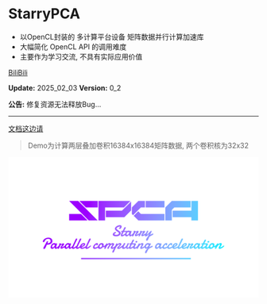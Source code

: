 # StarryPCA

- 以OpenCL封装的 多计算平台设备 矩阵数据并行计算加速库
- 大幅简化 OpenCL API 的调用难度
- 主要作为学习交流, 不具有实际应用价值

[BiliBili](https://space.bilibili.com/475659860)

__Update:__ 2025_02_03 __Version:__ 0_2

__公告:__ 修复资源无法释放Bug...

---

[文档这边请](SPCA_DOC.md)

> Demo为计算两层叠加卷积16384x16384矩阵数据, 两个卷积核为32x32

<img src="SPCA_LOGO.png"/>
